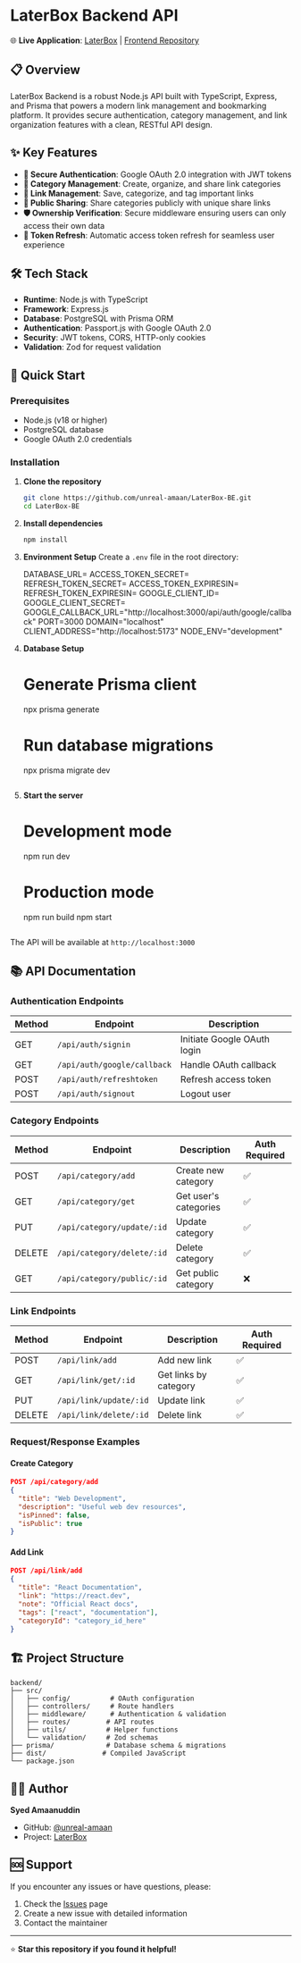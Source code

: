 # LaterBox Backend API

🌐 **Live Application**:    [LaterBox](https://laterbox-fe.netlify.app) | 
                            [Frontend Repository](https://github.com/unreal-amaan/LaterBox-FE)

## 📋 Overview

LaterBox Backend is a robust Node.js API built with TypeScript, Express, and Prisma that powers a modern link management and bookmarking platform. It provides secure authentication, category management, and link organization features with a clean, RESTful API design.

## ✨ Key Features

- **🔐 Secure Authentication**: Google OAuth 2.0 integration with JWT tokens
- **📁 Category Management**: Create, organize, and share link categories
- **🔗 Link Management**: Save, categorize, and tag important links
- **👥 Public Sharing**: Share categories publicly with unique share links
- **🛡️ Ownership Verification**: Secure middleware ensuring users can only access their own data
- **🔄 Token Refresh**: Automatic access token refresh for seamless user experience

## 🛠️ Tech Stack

- **Runtime**: Node.js with TypeScript
- **Framework**: Express.js
- **Database**: PostgreSQL with Prisma ORM
- **Authentication**: Passport.js with Google OAuth 2.0
- **Security**: JWT tokens, CORS, HTTP-only cookies
- **Validation**: Zod for request validation

## 🚀 Quick Start

### Prerequisites

- Node.js (v18 or higher)
- PostgreSQL database
- Google OAuth 2.0 credentials

### Installation

1. **Clone the repository**
   ```bash
   git clone https://github.com/unreal-amaan/LaterBox-BE.git
   cd LaterBox-BE
   ```

2. **Install dependencies**
   ```bash
   npm install
   ```

3. **Environment Setup**
   Create a `.env` file in the root directory:

   DATABASE_URL=
   ACCESS_TOKEN_SECRET=
   REFRESH_TOKEN_SECRET=
   ACCESS_TOKEN_EXPIRESIN=
   REFRESH_TOKEN_EXPIRESIN=
   GOOGLE_CLIENT_ID=
   GOOGLE_CLIENT_SECRET=
   GOOGLE_CALLBACK_URL="http://localhost:3000/api/auth/google/callback"
   PORT=3000
   DOMAIN="localhost"
   CLIENT_ADDRESS="http://localhost:5173"
   NODE_ENV="development"


4. **Database Setup**

   # Generate Prisma client
   npx prisma generate
   
   # Run database migrations
   npx prisma migrate dev
   ```

5. **Start the server**

   # Development mode
   npm run dev
   
   # Production mode
   npm run build
   npm start
   ```

The API will be available at `http://localhost:3000`

## 📚 API Documentation

### Authentication Endpoints

| Method | Endpoint | Description |
|--------|----------|-------------|
| GET | `/api/auth/signin` | Initiate Google OAuth login |
| GET | `/api/auth/google/callback` | Handle OAuth callback |
| POST | `/api/auth/refreshtoken` | Refresh access token |
| POST | `/api/auth/signout` | Logout user |

### Category Endpoints

| Method | Endpoint | Description | Auth Required |
|--------|----------|-------------|---------------|
| POST | `/api/category/add` | Create new category | ✅ |
| GET | `/api/category/get` | Get user's categories | ✅ |
| PUT | `/api/category/update/:id` | Update category | ✅ |
| DELETE | `/api/category/delete/:id` | Delete category | ✅ |
| GET | `/api/category/public/:id` | Get public category | ❌ |

### Link Endpoints

| Method | Endpoint | Description | Auth Required |
|--------|----------|-------------|---------------|
| POST | `/api/link/add` | Add new link | ✅ |
| GET | `/api/link/get/:id` | Get links by category | ✅ |
| PUT | `/api/link/update/:id` | Update link | ✅ |
| DELETE | `/api/link/delete/:id` | Delete link | ✅ |

### Request/Response Examples

#### Create Category
```json
POST /api/category/add
{
  "title": "Web Development",
  "description": "Useful web dev resources",
  "isPinned": false,
  "isPublic": true
}
```

#### Add Link
```json
POST /api/link/add
{
  "title": "React Documentation",
  "link": "https://react.dev",
  "note": "Official React docs",
  "tags": ["react", "documentation"],
  "categoryId": "category_id_here"
}
```

## 🏗️ Project Structure

```
backend/
├── src/
│   ├── config/          # OAuth configuration
│   ├── controllers/     # Route handlers
│   ├── middleware/      # Authentication & validation
│   ├── routes/         # API routes
│   ├── utils/          # Helper functions
│   └── validation/     # Zod schemas
├── prisma/             # Database schema & migrations
├── dist/              # Compiled JavaScript
└── package.json
```

## 👨‍💻 Author

**Syed Amaanuddin**
- GitHub: [@unreal-amaan](https://github.com/unreal-amaan)
- Project: [LaterBox](https://laterbox-fe.netlify.app)

## 🆘 Support

If you encounter any issues or have questions, please:

1. Check the [Issues](https://github.com/unreal-amaan/LaterBox-BE/issues) page
2. Create a new issue with detailed information
3. Contact the maintainer

---

⭐ **Star this repository if you found it helpful!**